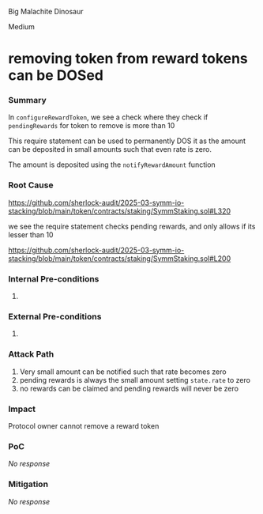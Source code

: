Big Malachite Dinosaur

Medium

# removing token from reward tokens can be DOSed

### Summary

In `configureRewardToken`, we see a check where they check if `pendingRewards` for token to remove is more than 10

This require statement can be used to permanently DOS it as the amount can be deposited in small amounts such that even rate is zero. 

The amount is deposited using the `notifyRewardAmount` function

### Root Cause

https://github.com/sherlock-audit/2025-03-symm-io-stacking/blob/main/token/contracts/staking/SymmStaking.sol#L320

we see the require statement checks pending rewards, and only allows if its lesser than 10

https://github.com/sherlock-audit/2025-03-symm-io-stacking/blob/main/token/contracts/staking/SymmStaking.sol#L200

### Internal Pre-conditions

1.

### External Pre-conditions

1.

### Attack Path

1. Very small amount can be notified such that rate becomes zero
2. pending rewards is always the small amount setting `state.rate` to zero
3. no rewards can be claimed and pending rewards will never be zero


### Impact

Protocol owner cannot remove a reward token

### PoC

_No response_

### Mitigation

_No response_